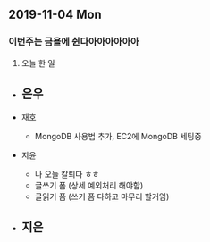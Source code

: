 ## 2019-11-04 Mon
### 이번주는 금욜에 쉰다아아아아아아

1. 오늘 한 일
- 은우
    - 

- 재호
    - MongoDB 사용법 추가, EC2에 MongoDB 세팅중

- 지윤
  - 나 오늘 칼퇴다 ㅎㅎ
  - 글쓰기 폼 (상세 예외처리 해야함)
  - 글읽기 폼 (쓰기 폼 다하고 마무리 할거임)

- 지은
  - 
